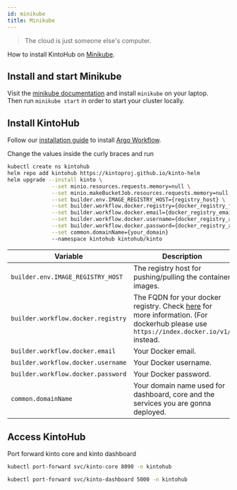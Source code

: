 ```yaml
---
id: minikube
title: Minikube
---
```


> The cloud is just someone else's computer.

How to install KintoHub on [Minikube](https://minikube.sigs.k8s.io/docs/).

## Install and start Minikube

Visit the [minikube documentation](https://minikube.sigs.k8s.io/docs/start/) and install `minikube` on your laptop.  
Then run `minikube start` in order to start your cluster locally.

## Install KintoHub

Follow our [installation guide](installation.md#install-argo-workflow) to install [Argo Workflow](https://argoproj.github.io/projects/argo/).

Change the values inside the curly braces and run

```sh
kubectl create ns kintohub
helm repo add kintohub https://kintoproj.github.io/kinto-helm
helm upgrade --install kinto \
              --set minio.resources.requests.memory=null \
              --set minio.makeBucketJob.resources.requests.memory=null \
              --set builder.env.IMAGE_REGISTRY_HOST={registry_host} \
              --set builder.workflow.docker.registry={docker_registry_fqdn} \
              --set builder.workflow.docker.email={docker_registry_email} \
              --set builder.workflow.docker.username={docker_registry_account_username} \
              --set builder.workflow.docker.password={docker_registry_account_password} \
              --set common.domainName={your_domain}
              --namespace kintohub kintohub/kinto
```

| Variable | Description |
| ------------- | ----------- |
| `builder.env.IMAGE_REGISTRY_HOST` | The registry host for pushing/pulling the container images. |
| `builder.workflow.docker.registry` | The FQDN for your docker registry. Check [here](https://kubernetes.io/docs/tasks/configure-pod-container/pull-image-private-registry/#create-a-secret-by-providing-credentials-on-the-command-line) for more information. (For dockerhub please use `https://index.docker.io/v1/` instead. |
| `builder.workflow.docker.email` | Your Docker email. |
| `builder.workflow.docker.username` | Your Docker username. |
| `builder.workflow.docker.password` | Your Docker password. |
| `common.domainName` | Your domain name used for dashboard, core and the services you are gonna deployed. |

## Access KintoHub

Port forward kinto core and kinto dashboard

```sh
kubectl port-forward svc/kinto-core 8090 -n kintohub

kubectl port-forward svc/kinto-dashboard 5000 -n kintohub
```
